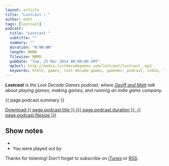 ```yaml
---
layout: article
title: "Lostcast : "
author: matt
tags: [lostcast]
podcast:
  title: "Lostcast "
  subtitle: ""
  summary: ""
  duration: "N:NN:NN"
  length: NNNN
  filesize: NNMB
  pubDate: "Tue, 25 Mar 2014 00:00:00 GMT"
  mp3url: http://media.lostdecadegames.com/lostcast/lostcast_.mp3
  keywords: html5, games, lost decade games, gamedev, podcast, indie, lostcast
---
```

_**Lostcast** is the Lost Decade Games podcast, where [Geoff and Matt](/about/) talk about playing games, making games, and running an indie game company._

{{ page.podcast.summary }}

<a class="download-podcast" href="{{ page.podcast.mp3url }}">
	Download {{ page.podcast.title }} ({{ page.podcast.duration }}, {{ page.podcast.filesize }})
</a>

## Show notes

* []()
* You were played out by []()

Thanks for listening! Don't forget to subscribe on [iTunes](http://itunes.apple.com/us/podcast/lostcast/id481950724) or [RSS](/lostcast.xml).
